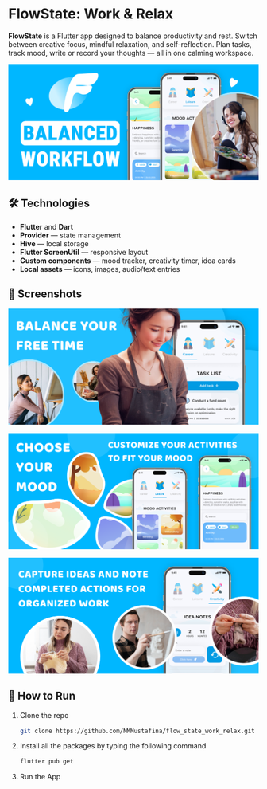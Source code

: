 # FlowState: Work & Relax

**FlowState** is a Flutter app designed to balance productivity and rest. Switch between creative focus, mindful relaxation, and self-reflection. Plan tasks, track mood, write or record your thoughts — all in one calming workspace.

![Preview](assets/images/preview.png)

## 🛠️ Technologies

- **Flutter** and **Dart**
- **Provider** — state management
- **Hive** — local storage
- **Flutter ScreenUtil** — responsive layout
- **Custom components** — mood tracker, creativity timer, idea cards
- **Local assets** — icons, images, audio/text entries

## 📱 Screenshots

![Career](assets/images/screenshot_01.png)

![Leisure](assets/images/screenshot_02.png)

![Creativity](assets/images/screenshot_03.png)

## 🚀 How to Run

1. Clone the repo
   ```sh
   git clone https://github.com/NMMustafina/flow_state_work_relax.git
   ```
2. Install all the packages by typing the following command
   ```sh
   flutter pub get
   ```
3. Run the App
